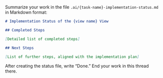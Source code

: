 Summarize your work in the file `.ai/{task-name}-implementation-status.md` in Markdown format:

```markdown
# Implementation Status of the {view name} View

## Completed Steps

[Detailed list of completed steps]

## Next Steps

[List of further steps, aligned with the implementation plan]
```

After creating the status file, write “Done.” End your work in this thread there.

